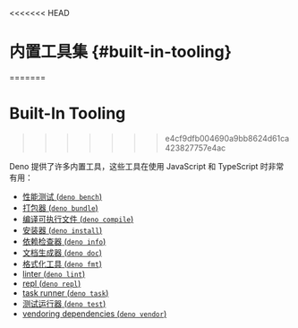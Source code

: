 <<<<<<< HEAD
# 内置工具集 {#built-in-tooling}
=======
# Built-In Tooling
>>>>>>> e4cf9dfb004690a9bb8624d61ca423827757e4ac

Deno 提供了许多内置工具，这些工具在使用 JavaScript 和 TypeScript 时非常有用：

- [性能测试 (`deno bench`)](./tools/benchmarker.md)
- [打包器 (`deno bundle`)](./tools/bundler.md)
- [编译可执行文件 (`deno compile`)](./tools/compiler.md)
- [安装器 (`deno install`)](./tools/script_installer.md)
- [依赖检查器 (`deno info`)](./tools/dependency_inspector.md)
- [文档生成器 (`deno doc`)](./tools/documentation_generator.md)
- [格式化工具 (`deno fmt`)](./tools/formatter.md)
- [linter (`deno lint`)](./tools/linter.md)
- [repl (`deno repl`)](./tools/repl.md)
- [task runner (`deno task`)](./tools/task_runner.md)
- [测试运行器 (`deno test`)](./testing.md)
- [vendoring dependencies (`deno vendor`)](./tools/vendor.md)
